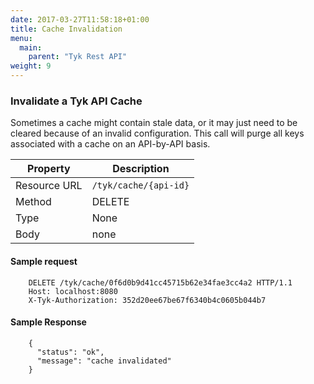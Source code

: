 ```yaml
---
date: 2017-03-27T11:58:18+01:00
title: Cache Invalidation
menu:
  main:
    parent: "Tyk Rest API"
weight: 9 
---
```


### Invalidate a Tyk API Cache

Sometimes a cache might contain stale data, or it may just need to be cleared because of an invalid configuration. This call will purge all keys associated with a cache on an API-by-API basis.

| **Property** | **Description**       |
| ------------ | --------------------- |
| Resource URL | `/tyk/cache/{api-id}` |
| Method       | DELETE                |
| Type         | None                  |
| Body         | none                  |

#### Sample request

```
    DELETE /tyk/cache/0f6d0b9d41cc45715b62e34fae3cc4a2 HTTP/1.1
    Host: localhost:8080
    X-Tyk-Authorization: 352d20ee67be67f6340b4c0605b044b7
```

#### Sample Response

```
    {
      "status": "ok",
      "message": "cache invalidated"
    }
```
